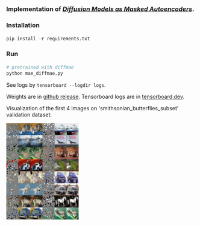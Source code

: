 ### Implementation of [*Diffusion Models as Masked Autoencoders*](https://openaccess.thecvf.com/content/ICCV2023/papers/Wei_Diffusion_Models_as_Masked_Autoencoders_ICCV_2023_paper.pdf).


### Installation
`pip install -r requirements.txt`

### Run
```bash
# pretrained with diffmae
python mae_diffmae.py
```

See logs by `tensorboard --logdir logs`.

Weights are in [github release](https://github.com/IcarusWizard/MAE/releases/tag/cifar10). 
Tensorboard logs are in [tensorboard.dev](https://tensorboard.dev/experiment/zngzZ89bTpyM1B2zVrD7Yw/#scalars).

Visualization of the first 4 images on 'smithsonian_butterflies_subset' validation dataset:

![avatar](pic/mae-cifar10-reconstruction.png)
